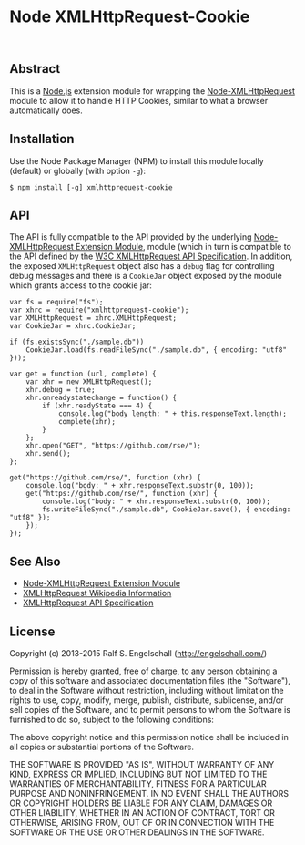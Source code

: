 
Node XMLHttpRequest-Cookie
==========================

<p/>
<img src="https://nodei.co/npm/xmlhttprequest-cookie.png?downloads=true&stars=true" alt=""/>

<p/>
<img src="https://david-dm.org/rse/node-xmlhttprequest-cookie.png" alt=""/>

Abstract
--------

This is a [Node.js](http://nodejs.org/) extension module for wrapping
the [Node-XMLHttpRequest](https://github.com/driverdan/node-XMLHttpRequest)
module to allow it to handle HTTP Cookies, similar to what a browser
automatically does.

Installation
------------

Use the Node Package Manager (NPM) to install this module
locally (default) or globally (with option `-g`):

    $ npm install [-g] xmlhttprequest-cookie

API
---

The API is fully compatible to the API provided by the underlying
[Node-XMLHttpRequest Extension Module](https://github.com/driverdan/node-XMLHttpRequest),
module (which in turn is compatible to the API defined by the
[W3C XMLHttpRequest API Specification](http://www.w3.org/TR/XMLHttpRequest/).
In addition, the exposed `XMLHttpRequest` object also has a 
`debug` flag for controlling debug messages and there is a `CookieJar` object exposed by the module which
grants access to the cookie jar:

    var fs = require("fs");
    var xhrc = require("xmlhttprequest-cookie");
    var XMLHttpRequest = xhrc.XMLHttpRequest;
    var CookieJar = xhrc.CookieJar;

    if (fs.existsSync("./sample.db"))
        CookieJar.load(fs.readFileSync("./sample.db", { encoding: "utf8" }));

    var get = function (url, complete) {
        var xhr = new XMLHttpRequest();
        xhr.debug = true;
        xhr.onreadystatechange = function() {
            if (xhr.readyState === 4) {
                console.log("body length: " + this.responseText.length);
                complete(xhr);
            }
        };
        xhr.open("GET", "https://github.com/rse/");
        xhr.send();
    };

    get("https://github.com/rse/", function (xhr) {
        console.log("body: " + xhr.responseText.substr(0, 100));
        get("https://github.com/rse/", function (xhr) {
            console.log("body: " + xhr.responseText.substr(0, 100));
            fs.writeFileSync("./sample.db", CookieJar.save(), { encoding: "utf8" });
        });
    });

See Also
--------

- [Node-XMLHttpRequest Extension Module](https://github.com/driverdan/node-XMLHttpRequest)
- [XMLHttpRequest Wikipedia Information](http://en.wikipedia.org/wiki/XMLHttpRequest)
- [XMLHttpRequest API Specification](http://www.w3.org/TR/XMLHttpRequest/)

License
-------

Copyright (c) 2013-2015 Ralf S. Engelschall (http://engelschall.com/)

Permission is hereby granted, free of charge, to any person obtaining
a copy of this software and associated documentation files (the
"Software"), to deal in the Software without restriction, including
without limitation the rights to use, copy, modify, merge, publish,
distribute, sublicense, and/or sell copies of the Software, and to
permit persons to whom the Software is furnished to do so, subject to
the following conditions:

The above copyright notice and this permission notice shall be included
in all copies or substantial portions of the Software.

THE SOFTWARE IS PROVIDED "AS IS", WITHOUT WARRANTY OF ANY KIND,
EXPRESS OR IMPLIED, INCLUDING BUT NOT LIMITED TO THE WARRANTIES OF
MERCHANTABILITY, FITNESS FOR A PARTICULAR PURPOSE AND NONINFRINGEMENT.
IN NO EVENT SHALL THE AUTHORS OR COPYRIGHT HOLDERS BE LIABLE FOR ANY
CLAIM, DAMAGES OR OTHER LIABILITY, WHETHER IN AN ACTION OF CONTRACT,
TORT OR OTHERWISE, ARISING FROM, OUT OF OR IN CONNECTION WITH THE
SOFTWARE OR THE USE OR OTHER DEALINGS IN THE SOFTWARE.

